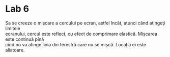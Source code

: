 # Lab 6
Sa se creeze o mişcare a cercului pe ecran, astfel încât, atunci când atingeţi limitele<br>
ecranului, cercul este reflect, cu efect de comprimare elastică. Mișcarea este continuă pînă<br>
cînd nu va atinge linia din ferestră care nu se mișcă. Locația ei este aliatoare.


